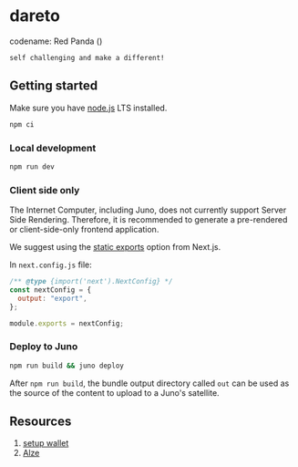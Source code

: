 # dareto
codename: Red Panda ()

`self challenging and make a different!`

## Getting started

Make sure you have [node.js](https://nodejs.org) LTS installed.

```bash
npm ci
```

### Local development

```bash
npm run dev
```



### Client side only

The Internet Computer, including Juno, does not currently support Server Side Rendering. Therefore, it is recommended to generate a pre-rendered or client-side-only frontend application.

We suggest using the [static exports](https://nextjs.org/docs/pages/building-your-application/deploying/static-exports) option from Next.js.

In `next.config.js` file:

```javascript
/** @type {import('next').NextConfig} */
const nextConfig = {
  output: "export",
};

module.exports = nextConfig;
```


### Deploy to Juno
```bash
npm run build && juno deploy
```
After `npm run build`, the bundle output directory called `out` can be used as the source of the content to upload to a Juno's satellite.



## Resources
1. [setup wallet](https://internetcomputer.org/docs/current/developer-docs/setup/cycles/cycles-wallet)
2. [Alze](https://demergent-labs.github.io/azle/deployment.html)